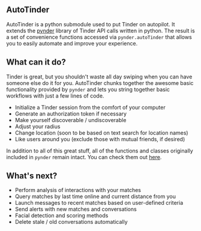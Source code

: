 ## AutoTinder

AutoTinder is a python submodule used to put Tinder on autopilot. It extends the [pynder](https://github.com/charliewolf/pynder) library of Tinder API calls written in python. The result is a set of convenience functions accessed via `pynder.autoTinder` that allows you to easily automate and improve your experience.



## What can it do?

Tinder is great, but you shouldn't waste all day swiping when you can have someone else do it for you. AutoTinder chunks together the awesome basic functionality provided by `pynder` and lets you string together basic workflows with just a few lines of code.

* Initialize a Tinder session from the comfort of your computer
* Generate an authorization token if necessary
* Make yourself discoverable / undiscoverable
* Adjust your radius
* Change location (soon to be based on text search for location names)
* Like users around you (exclude those with mutual friends, if desired)

In addition to all of this great stuff, all of the functions and classes originally included in `pynder` remain intact. You can check them out [here](https://github.com/charliewolf/pynder).

## What's next?

* Perform analysis of interactions with your matches
* Query matches by last time online and current distance from you
* Launch messages to recent matches based on user-defined criteria
* Send alerts with new matches and conversations
* Facial detection and scoring methods
* Delete stale / old conversations automatically
